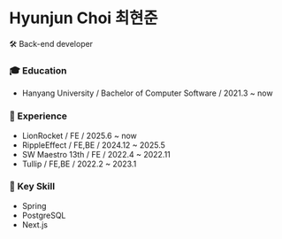 # Hyunjun Choi 최현준

🛠️ Back-end developer

### 🎓 Education
- Hanyang University / Bachelor of Computer Software / 2021.3 ~ now

### 🌱 Experience
- LionRocket / FE / 2025.6 ~ now
- RippleEffect / FE,BE / 2024.12 ~ 2025.5
- SW Maestro 13th / FE / 2022.4 ~ 2022.11
- Tullip / FE,BE / 2022.2 ~ 2023.1

### 🧱 Key Skill
- Spring
- PostgreSQL
- Next.js
